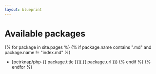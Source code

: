 ```yaml
---
layout: blueprint
---
```

# Available packages

{% for package in site.pages %}
{% if package.name contains ".md" and package.name != "index.md" %}
* [petrknap/php-{{ package.title }}](.{{ package.url }})
{% endif %}
{% endfor %}
